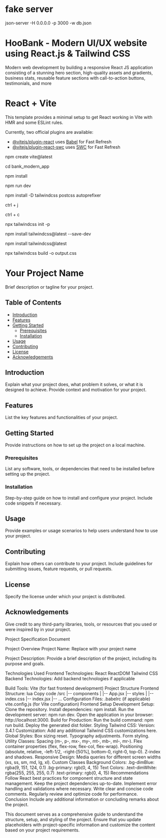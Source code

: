 # fake server
json-server -H 0.0.0.0 -p 3000 -w db.json
# HooBank - Modern UI/UX website using React.js & Tailwind CSS
Modern web development by building a responsive React JS application consisting of a stunning hero section, high-quality assets and gradients, business stats, reusable feature sections with call-to-action buttons, testimonials, and more

# React + Vite

This template provides a minimal setup to get React working in Vite with HMR and some ESLint rules.

Currently, two official plugins are available:

- [@vitejs/plugin-react](https://github.com/vitejs/vite-plugin-react/blob/main/packages/plugin-react/README.md) uses [Babel](https://babeljs.io/) for Fast Refresh
- [@vitejs/plugin-react-swc](https://github.com/vitejs/vite-plugin-react-swc) uses [SWC](https://swc.rs/) for Fast Refresh

npm create vite@latest

cd bank_modern_app

npm install

npm run dev

npm install -D tailwindcss postcss autoprefixer

ctrl + j

ctrl + c

npx tailwindcss init -p

npm install tailwindcss@latest --save-dev

npm install tailwindcss@latest

npx tailwindcss build -o output.css


# Your Project Name

Brief description or tagline for your project.

## Table of Contents

- [Introduction](#introduction)
- [Features](#features)
- [Getting Started](#getting-started)
  - [Prerequisites](#prerequisites)
  - [Installation](#installation)
- [Usage](#usage)
- [Contributing](#contributing)
- [License](#license)
- [Acknowledgements](#acknowledgements)

## Introduction

Explain what your project does, what problem it solves, or what it is designed to achieve. Provide context and motivation for your project.

## Features

List the key features and functionalities of your project.

## Getting Started

Provide instructions on how to set up the project on a local machine.

### Prerequisites

List any software, tools, or dependencies that need to be installed before setting up the project.

### Installation

Step-by-step guide on how to install and configure your project. Include code snippets if necessary.

## Usage

Provide examples or usage scenarios to help users understand how to use your project.

## Contributing

Explain how others can contribute to your project. Include guidelines for submitting issues, feature requests, or pull requests.

## License

Specify the license under which your project is distributed.

## Acknowledgements

Give credit to any third-party libraries, tools, or resources that you used or were inspired by in your project.

Project Specification Document

Project Overview
Project Name:
Replace with your project name

Project Description:
Provide a brief description of the project, including its purpose and goals.

Technologies Used
Frontend Technologies:
React
ReactDOM
Tailwind CSS
Backend Technologies:
Add backend technologies if applicable

Build Tools:
Vite (for fast frontend development)
Project Structure
Frontend Structure:
lua
Copy code
/src
|-- components
|   |-- App.jsx
|-- styles
|   |-- index.css
|-- index.jsx
|-- ...
Configuration Files:
.babelrc (if applicable)
vite.config.js (for Vite configuration)
Frontend Setup
Development Setup:
Clone the repository.
Install dependencies: npm install.
Run the development server: npm run dev.
Open the application in your browser: http://localhost:3000.
Build for Production:
Run the build command: npm run build.
Deploy the generated dist folder.
Styling
Tailwind CSS:
Version: 3.4.1
Customization: Add any additional Tailwind CSS customizations here.
Global Styles:
Box sizing reset.
Typography adjustments.
Form styling.
Utility Classes:
Spacing (m-, p-, mx-, my-, mt-, mb-, ml-, mr-).
Flex container properties (flex, flex-row, flex-col, flex-wrap).
Positioning (absolute, relative, -left-1/2, -right-[50%], bottom-0, right-0, top-0).
Z-index and shadows.
Responsive Design:
Media queries for different screen widths (xs, ss, sm, md, lg, xl).
Custom Classes
Background Colors:
.bg-dimBlue: rgba(9, 151, 124, 0.1)
.bg-primary: rgb(0, 4, 15)
Text Colors:
.text-dimWhite: rgba(255, 255, 255, 0.7)
.text-primary: rgb(0, 4, 15)
Recommendations
Follow React best practices for component structure and state management.
Keep the project dependencies up-to-date.
Implement error handling and validations where necessary.
Write clear and concise code comments.
Regularly review and optimize code for performance.
Conclusion
Include any additional information or concluding remarks about the project.

This document serves as a comprehensive guide to understand the structure, setup, and styling of the project. 
Ensure that you update placeholders with project-specific information and customize the content based on your project requirements.

